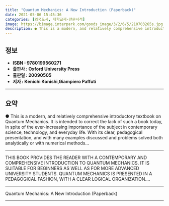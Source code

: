 ```yaml
---
title: "Quantum Mechanics: A New Introduction (Paperback)"
date: 2021-05-06 15:45:36
categories: [외국도서, 대학교재-전문서적]
image: https://bimage.interpark.com/goods_image/3/2/6/5/210703265s.jpg
description: ● This is a modern, and relatively comprehensive introductory textbook on Quantum Mechanics. It is intended to correct the lack of such a book today, in spite
---
```


## **정보**

- **ISBN : 9780199560271**
- **출판사 : Oxford University Press**
- **출판일 : 20090505**
- **저자 : Kenichi Konishi,Giampiero Paffuti**

------



## **요약**

●  This is a modern, and relatively comprehensive introductory textbook on Quantum Mechanics. It is intended to correct the lack of such a book today, in spite of the ever-increasing importance of the subject in contemporary science, technology, and everyday life. With its clear, pedagogical presentation, and with many examples discussed and problems solved both analytically or with numerical methods...

------

THIS BOOK PROVIDES THE READER WITH A CONTEMPORARY AND COMPREHENSIVE INTRODUCTION TO QUANTUM MECHANICS. IT IS SUITABLE FOR BEGINNERS AS WELL AS FOR MORE ADVANCED UNIVERSITY STUDENTS. QUANTUM MECHANICS IS PRESENTED IN A PEDAGOGICAL FASHION, WITH A CLEAR LOGICAL ORGANIZATION.... 

------


Quantum Mechanics: A New Introduction (Paperback) 

------


